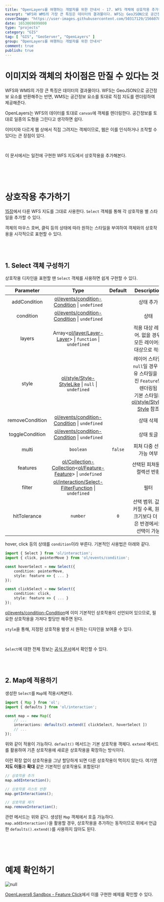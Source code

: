 ```yaml
---
title: "OpenLayers를 여행하는 개발자를 위한 안내서 - 17. WFS 객체에 상호작용 추가하기"
excerpt: "WFS와 WMS의 가장 큰 특징은 데이터의 결과물이다. WFS는 GeoJSON으로 공간정보 요소를 반환해주는 반면, WMS는 공간정보 요소를 토대로 직접 지도를 렌더링하여 제공해준다. OpenLayers는 WFS의 데이터를 토대로 `canvas`에 객체를 렌더링한다. 공간정보를 토대로 일종의 도형을 그린다고 생각하면 쉽다. 이미지와 다르게 웹 상에서 직접 그려지는 객체이므로, 웹은 이를 인식하거나 조작할 수 있다는 큰 장점이 있다."
coverImage: "https://user-images.githubusercontent.com/50317129/156607880-c5abad92-1991-4c01-b85f-7153bf89cb64.png"
date: 1653069899000
type: "projects"
category: "GIS"
tag: [ "GIS", "GeoServer", "OpenLayers" ]
group: "OpenLayers를 여행하는 개발자를 위한 안내서"
comment: true
publish: true
---
```


# 이미지와 객체의 차이점은 만질 수 있다는 것

WFS와 WMS의 가장 큰 특징은 데이터의 결과물이다. WFS는 GeoJSON으로 공간정보 요소를 반환해주는 반면, WMS는 공간정보 요소를 토대로 직접 지도를 렌더링하여 제공해준다.

OpenLayers는 WFS의 데이터를 토대로 `canvas`에 객체를 렌더링한다. 공간정보를 토대로 일종의 도형을 그린다고 생각하면 쉽다.

이미지와 다르게 웹 상에서 직접 그려지는 객체이므로, 웹은 이를 인식하거나 조작할 수 있다는 큰 장점이 있다.

<br />

이 문서에서는 일전에 구현한 WFS 지도에서 상호작용을 추가해본다.

<br />
<br />
<br />










# 상호작용 추가하기

[15장](/projects/2022/05/15/gis-guide-for-programmer-15)에서 다룬 WFS 지도를 그대로 사용한다. `Select` 객체를 통해 각 상호작용 별 스타일을 추가할 수 있다.

객체의 마우스 호버, 클릭 등의 상태에 따라 원하는 스타일을 부여하여 객체와의 상호작용을 시각적으로 표현할 수 있다.

<br />
<br />





## 1. Select 객체 구성하기

상호작용 디자인을 표현할 땐 `Select` 객체를 사용하면 쉽게 구현할 수 있다.


|    Parameter    |                                                                                                           Type                                                                                                            | Default |                                                                                          Description                                                                                          |
| :-------------: | :-----------------------------------------------------------------------------------------------------------------------------------------------------------------------------------------------------------------------: | :-----: | :-------------------------------------------------------------------------------------------------------------------------------------------------------------------------------------------: |
|  addCondition   |                                          [ol/events/condition-Condition](https://openlayers.org/en/latest/apidoc/module-ol_events_condition.html#~Condition) &#124; `undefined`                                           |         |                                                                                           상태 추가                                                                                           |
|    condition    |                                          [ol/events/condition-Condition](https://openlayers.org/en/latest/apidoc/module-ol_events_condition.html#~Condition) &#124; `undefined`                                           |         |                                                                                             상태                                                                                              |
|     layers      |                                       Array<[ol/layer/Layer-Layer](https://openlayers.org/en/latest/apidoc/module-ol_layer_Layer-Layer.html)> &#124; `function` &#124; `undefined`                                        |         |                                                                   적용 대상 레이어. 없을 경우, 모든 레이어를 대상으로 적용                                                                    |
|      style      |                                        [ol/style/Style-StyleLike](https://openlayers.org/en/latest/apidoc/module-ol_style_Style.html#~StyleLike) &#124; `null` &#124; `undefined`                                         |         | 레이어 스타일. `null`일 경우 고유 스타일을 가진 `Feature`만 렌더링됨<br />기본 스타일은 [ol/style/Style-Style](https://openlayers.org/en/latest/apidoc/module-ol_style_Style-Style.html) 참조 |
| removeCondition |                                          [ol/events/condition-Condition](https://openlayers.org/en/latest/apidoc/module-ol_events_condition.html#~Condition) &#124; `undefined`                                           |         |                                                                                           상태 삭제                                                                                           |
| toggleCondition |                                          [ol/events/condition-Condition](https://openlayers.org/en/latest/apidoc/module-ol_events_condition.html#~Condition) &#124; `undefined`                                           |         |                                                                                           상태 토글                                                                                           |
|      multi      |                                                                                                         `boolean`                                                                                                         | `false` |                                                                                   피쳐 다중 선택 가능 여부                                                                                    |
|    features     | [ol/Collection-Collection](https://openlayers.org/en/latest/apidoc/module-ol_Collection-Collection.html)<[ol/Feature-Feature](https://openlayers.org/en/latest/apidoc/module-ol_Feature-Feature.html)> &#124; `undefined` |         |                                                                                  선택된 피쳐들의 컬렉션 반환                                                                                  |
|     filter      |                                   [ol/interaction/Select-FilterFunction](https://openlayers.org/en/latest/apidoc/module-ol_interaction_Select.html#~FilterFunction) &#124; `undefined`                                    |         |                                                                                             필터                                                                                              |
|  hitTolerance   |                                                                                                         `number`                                                                                                          |   `0`   |                                                            선택 범위. 값이 커질 수록, 원래 크기보다 더 넓은 반경에서도 선택이 가능                                                            |

hover, click 등의 상태를 `condition`이라 부른다. 기본적인 사용법은 아래와 같다.

``` typescript
import { Select } from 'ol/interaction';
import { click, pointerMove } from 'ol/events/condition';

const hoverSelect = new Select({
	condition: pointerMove,
	style: feature => { ... }
});

const clickSelect = new Select({
	condition: click,
	style: feature => { ... }
});
```

[ol/events/condition-Condition](https://openlayers.org/en/latest/apidoc/module-ol_events_condition.html#~Condition)에 이미 기본적인 상호작용이 선언되어 있으므로, 필요한 상호작용을 가져다 할당만 해주면 된다.

`style`을 통해, 지정된 상호작용 발생 시 원하는 디자인을 보여줄 수 있다.

<br />

`Select`에 대한 전체 정보는 [공식 문서](https://openlayers.org/en/latest/apidoc/module-ol_interaction_Select-Select.html)에서 확인할 수 있다.

<br />
<br />





## 2. Map에 적용하기

생성한 `Select`를 `Map`에 적용시켜본다.

``` typescript
import { Map } from 'ol';
import { defaults } from 'ol/interaction';

const map = new Map({
	// ...
	interactions: defaults().extend([ clickSelect, hoverSelect ])
	// ...
});
```

위와 같이 적용이 가능하다. `default()` 메서드는 기본 상호작용 객체다. `extend` 메서드를 활용하여 기존 상호작용에 새로운 상호작용을 확장하는 방식이다.

이런 확장 없이 상호작용을 그냥 할당하게 되면 다른 상호작용이 먹히지 않는다. 여기엔 **지도 이동**과 **확대** 같은 기본적인 상호작용도 포함된다!

``` typescript
// 상호작용 추가
map.addInteraction();

// 상호작용 리스트 반환
map.getInteractions();

// 상호작용 제거
map.removeInteraction();
```

관련 메서드는 위와 같다. 생성된 `Map` 객체에서 호출 가능하다. `map.addInteraction()`을 활용할 경우, 상호작용을 추가하는 동작이므로 위에서 언급한 `defaults().extend()`를 사용하지 않아도 된다.

<br />
<br />
<br />










# 예제 확인하기

![null](https://user-images.githubusercontent.com/50317129/169587097-b2513a74-6dc4-4d34-9b6c-a2acaca92f48.png)

[OpenLayers6 Sandbox - Feature Click](https://project.itcode.dev/gis-dev/feature-click)에서 이를 구현한 예제를 확인할 수 있다.